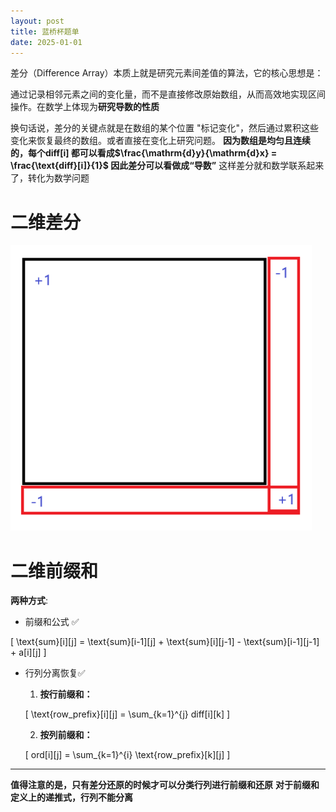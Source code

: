 ```yaml
---
layout: post
title: 蓝桥杯题单
date: 2025-01-01
---
```


差分（Difference Array）本质上就是研究元素间差值的算法，它的核心思想是：

通过记录相邻元素之间的变化量，而不是直接修改原始数组，从而高效地实现区间操作。在数学上体现为**研究导数的性质**

换句话说，差分的关键点就是在数组的某个位置 "标记变化"，然后通过累积这些变化来恢复最终的数组。或者直接在变化上研究问题。
**因为数组是均匀且连续的，每个diff[i] 都可以看成$\frac{\mathrm{d}y}{\mathrm{d}x} = \frac{\text{diff}[i]}{1}$
因此差分可以看做成“导数”**
这样差分就和数学联系起来了，转化为数学问题

# 二维差分
![alt text](../Resource/二维差分.png)
# 二维前缀和

**两种方式**:

- 前缀和公式 ✅ 

\[
\text{sum}[i][j] = \text{sum}[i-1][j] + \text{sum}[i][j-1] - \text{sum}[i-1][j-1] + a[i][j]
\]
- 行列分离恢复✅


    1. **按行前缀和：**

    \[
    \text{row\_prefix}[i][j] = \sum_{k=1}^{j} diff[i][k]
    \]

    2. **按列前缀和：**

    \[
    ord[i][j] = \sum_{k=1}^{i} \text{row\_prefix}[k][j]
    \]

---
**值得注意的是，只有差分还原的时候才可以分类行列进行前缀和还原**
**对于前缀和定义上的递推式，行列不能分离**
